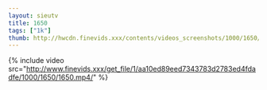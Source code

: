 ```yaml
--- 
layout: sieutv
title: 1650
tags: ["1k"]
thumb: http://hwcdn.finevids.xxx/contents/videos_screenshots/1000/1650/preview.mp4.jpg
---
```

{% include video src="http://www.finevids.xxx/get_file/1/aa10ed89eed7343783d2783ed4fdadfe/1000/1650/1650.mp4/" %} 
